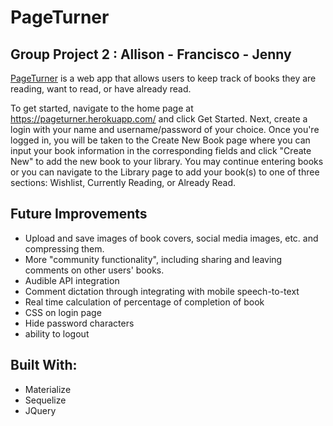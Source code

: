 # PageTurner

## Group Project 2 : Allison - Francisco - Jenny

[PageTurner](https://pageturner.herokuapp.com/) is a web app that allows users to keep track of books they are reading,
want to read, or have already read. 

To get started, navigate to the home page at https://pageturner.herokuapp.com/ and click Get Started. Next, create a login 
with your name and username/password of your choice.
Once you're logged in, you will be taken to the Create New Book page where you can input your book information in the 
corresponding fields and click "Create New" to add the new book to your library. You may continue entering books or
you can navigate to the Library page to add your book(s) to one of three sections: Wishlist, Currently Reading, or Already Read.


## Future Improvements

* Upload and save images of book covers, social media images, etc. and compressing them. 
* More "community functionality", including sharing and leaving comments on other users' books.
* Audible API integration
* Comment dictation through integrating with mobile speech-to-text
* Real time calculation of percentage of completion of book
* CSS on login page
* Hide password characters 
* ability to logout

## Built With:
* Materialize
* Sequelize
* JQuery

